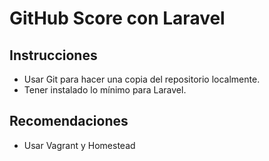 # GitHub Score con Laravel

## Instrucciones

* Usar Git para hacer una copia del repositorio localmente.
* Tener instalado lo mínimo para Laravel.

## Recomendaciones

* Usar Vagrant y Homestead
